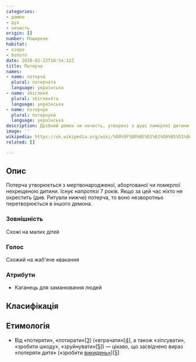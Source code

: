 ```yaml
---
categories:
- демон
- дух
- нечисть
origin: []
number: Поширене
habitat:
- озеро
- болото
date: 2020-02-22T10:54:12Z
title: Потерча
names:
- name: потерча́
  plural: потерча́та
  language: українська
- name: збігленя́
  plural: збігленя́та
  language: українська
- name: потерчу́к
  plural: потерчуки́
  language: українська
description: Дрібний демон чи нечисть, утворені з душі померлої дитини
image: ''
wikipedia: https://uk.wikipedia.org/wiki/%D0%9F%D0%BE%D1%82%D0%B5%D1%80%D1%87%D0%B0
related: []

---
```

## Опис

Потерча утворюється з мертвонародженої, абортованої чи померлої нехрещеною дитини. Існує напротязі 7 років. Якщо за цей час ніхто не охрестить (див. Ритуали нижче) потерча, то воно незворотньо перетворюється в іншого демона.

### Зовнішність

Схожі на малих дітей

### Голос

Схожий на жаб'яче квакання

### Атрибути

* Каганець для заманювання людей

## Класифікація

## Етимологія

* Від «потеряти», «потирати»[\[3\]](https://uk.wikipedia.org/wiki/%D0%9F%D0%BE%D1%82%D0%B5%D1%80%D1%87%D0%B0#cite_note-%D0%95%D0%A1%D0%A3%D0%9C-3) («втрачати»[\[4\]](https://uk.wikipedia.org/wiki/%D0%9F%D0%BE%D1%82%D0%B5%D1%80%D1%87%D0%B0#cite_note-4), а також «зіпсувати», «зробити шкоду», «зруйнувати»[\[5\]](https://uk.wikipedia.org/wiki/%D0%9F%D0%BE%D1%82%D0%B5%D1%80%D1%87%D0%B0#cite_note-%D0%A1%D0%BB%D0%BE%D0%B2%D0%B0%D1%80%D1%8C-5)) — цікаво, що засвідчено вираз «потеряти дитя» («зробити [викидень»](https://uk.wikipedia.org/wiki/%D0%92%D0%B8%D0%BA%D0%B8%D0%B4%D0%B5%D0%BD%D1%8C "Викидень"))[\[5\]](https://uk.wikipedia.org/wiki/%D0%9F%D0%BE%D1%82%D0%B5%D1%80%D1%87%D0%B0#cite_note-%D0%A1%D0%BB%D0%BE%D0%B2%D0%B0%D1%80%D1%8C-5)